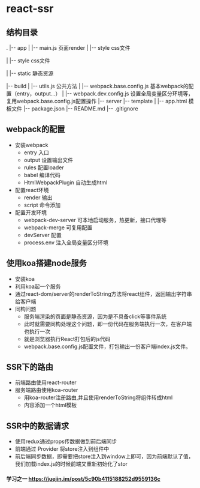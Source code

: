 # react-ssr

## 结构目录
.
|-- app
|   |-- main.js 页面render
|   |-- style css文件

|   |-- style css文件

|   |-- static 静态资源

|-- build
|   |-- utils.js 公共方法
|   |-- webpack.base.config.js 基本webpack的配置（entry，output...）
|   |-- webpack.dev.config.js 设置全局变量区分环境等，复用webpack.base.config.js配置操作
|-- server
|-- template
|   |-- app.html 模板文件
|-- package.json
|-- README.md
|-- .gitignore

## webpack的配置
- 安装webpack
  - entry 入口
  - output 设置输出文件
  - rules 配置loader
  - babel 编译代码
  - HtmlWebpackPlugin 自动生成html
- 配置react环境
  - render 输出
  - script 命令添加
- 配置开发环境
  - webpack-dev-server 可本地启动服务，热更新，接口代理等
  - webpack-merge 可复用配置
  - devServer 配置
  - process.env 注入全局变量区分环境

## 使用koa搭建node服务
- 安装koa
- 利用koa起一个服务
- 通过react-dom/server的renderToString方法将react组件，返回输出字符串给客户端
- 同构问题
  - 服务端渲染的页面是静态资源，因为是不具备click等事件系统
  - 此时就需要同构处理这个问题，即一份代码在服务端执行一次，在客户端也执行一次
  - 就是浏览器执行React打包后的js代码
  - webpack.base.config.js配置文件，打包输出一份客户端index.js文件。
## SSR下的路由
- 前端路由使用react-router
- 服务端路由使用koa-router
  - 用koa-router注册路由,并且使用renderToString将组件转成html
  - 内容添加一个html模板

## SSR中的数据请求
- 使用redux通过props传数据做到前后端同步
- 前端通过 Provider 将store注入到组件中
- 前后端同步数据，即需要把store注入到window上即可，因为前端默认了值，我们加载index.js的时候前端又重新初始化了stor

#### 学习之一 https://juejin.im/post/5c90b4115188252d9559136c
